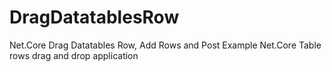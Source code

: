 # DragDatatablesRow
Net.Core Drag Datatables Row, Add Rows and Post Example
Net.Core Table rows drag and drop application
